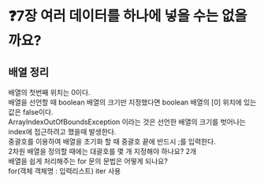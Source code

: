 # ❓7장 여러 데이터를 하나에 넣을 수는 없을까요?
   
## 배열 정리
배열의 첫번째 위치는 0이다.<br>
배열을 선언할 때 boolean 배열의 크기만 지정했다면 boolean 배열의 [0] 위치에 있는 값은 false이다.<br>
ArrayIndexOutOfBoundsException 이라는 것은 선언한 배열의 크기를 벗어나는 index에 접근하려고 했을때 발생한다.<br>
중괄호를 이용하여 배열을 초기화 할 때 중괄호 끝에 반드시 ;를 입력한다.<br>
2차원 배열을 정의할 때에는 대괄호를 몇 개 지정해야 하나요? 2개<br>
배열을 쉽게 처리해주는 for 문의 문법은 어떻게 되나요?<br>
for(객체 객체명 : 입력리스트) iter 사용<br>
